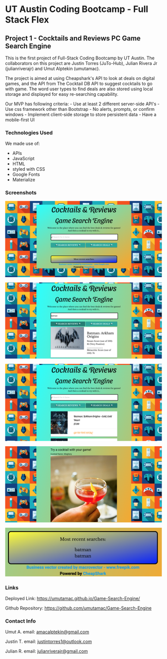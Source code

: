 # UT Austin Coding Bootcamp - Full Stack Flex
## Project 1 - Cocktails and Reviews PC Game Search Engine

This is the first project of Full-Stack Coding Bootcamp by UT Austin. The collaborators on this project are Justin Torres (JuTo-Hub), Julian Rivera Jr (julianriverajr) and Umut Alptekin (umutamac).

The project is aimed at using Cheapshark's API to look at deals on digital games, and the API from The Cocktail DB API to suggest cocktails to go with game. The word user types to find deals are also stored using local storage and displayed for easy re-searching capability.

Our MVP has following criteria:
    - Use at least 2 different server-side API's
    - Use css framework other than Bootstrap
    - No alerts, prompts, or confirm windows
    - Implement client-side storage to store persistent data
    - Have a mobile-first UI
    
### Technologies Used

We made use of:
* APIs
* JavaScript 
* HTML
* styled with CSS
* Google Fonts
* Materialize

### Screenshots

![main-page-screenshot](./assets/cAndR-Main.png)


![reviews-screenshot](./assets/cAndR-Reviews.png)


![deals-screenshot](./assets/cAndR-Deals.png)


![cocktail-screenshot](./assets/cAndR-cocktail.png)


![localStorage-screenshot](./assets/cAndR-localStorage.png)

### Links

Deployed Link: https://umutamac.github.io/Game-Search-Engine/

Github Repository: https://github.com/umutamac/Game-Search-Engine

### Contact Info
Umut A.
email: amacalptekin@gmail.com

Justin T.
email: justintorres1@outlook.com

Julian R.
email: julianriverajr@gmail.com
